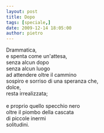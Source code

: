 ```yaml
---
layout: post
title: Dopo
tags: [speciale,]
date: 2009-12-14 18:05:00
author: pietro
---
```

Drammatica,<br/>e spenta come un'attesa,<br/>senza alcun dopo<br/>senza alcun luogo<br/>ad attendere oltre il cammino<br/>sospiro e sorriso di una speranza che,<br/>dolce,<br/>resta irrealizzata;<br/><br/>e proprio quello specchio nero<br/>oltre il piombo della cascata<br/>di piccole inermi<br/>solitudini.

